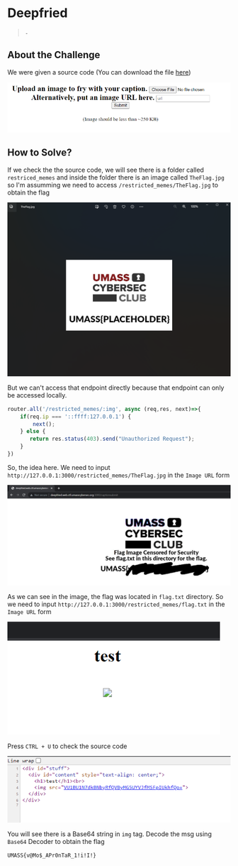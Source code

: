 # Deepfried
> `-`

## About the Challenge
We were given a source code (You can download the file [here](DeepFried.zip))

![preview](images/preview.png)

## How to Solve?
If we check the the source code, we will see there is a folder called `restriced_memes` and inside the folder there is an image called `TheFlag.jpg` so I'm assumming we need to access `/restricted_memes/TheFlag.jpg` to obtain the flag

![TheFlag](images/TheFlag_Image.png)

But we can't access that endpoint directly because that endpoint can only be accessed locally.

```javascript
router.all('/restricted_memes/:img', async (req,res, next)=>{
    if(req.ip === '::ffff:127.0.0.1') {
        next();
    } else {
       return res.status(403).send("Unauthorized Request");
    }
})
```

So, the idea here. We need to input `http://127.0.0.1:3000/restricted_memes/TheFlag.jpg` in the `Image URL` form

![TheFlag](images/TheFlag.png)

As we can see in the image, the flag was located in `flag.txt` directory. So we need to input `http://127.0.0.1:3000/restricted_memes/flag.txt` in the `Image URL` form

![preview_flag](images/preview_flag.png)

Press `CTRL + U` to check the source code

![flag](images/flag.png)

You will see there is a Base64 string in `img` tag. Decode the msg using `Base64` Decoder to obtain the flag

```
UMASS{v@Mo$_APr0nTaR_1!i!I!}
```